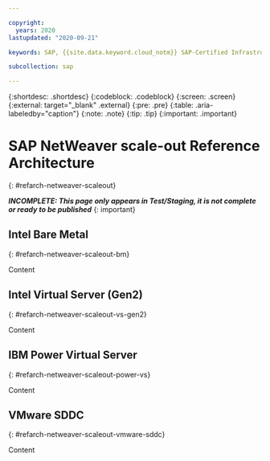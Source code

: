 ```yaml
---

copyright:
  years: 2020
lastupdated: "2020-09-21"

keywords: SAP, {{site.data.keyword.cloud_notm}} SAP-Certified Infrastructure, {{site.data.keyword.ibm_cloud_sap}}, SAP Workloads

subcollection: sap

---
```


{:shortdesc: .shortdesc}
{:codeblock: .codeblock}
{:screen: .screen}
{:external: target="_blank" .external}
{:pre: .pre}
{:table: .aria-labeledby="caption"}
{:note: .note}
{:tip: .tip}
{:important: .important}


# SAP NetWeaver scale-out Reference Architecture
{: #refarch-netweaver-scaleout}

**_INCOMPLETE: This page only appears in Test/Staging, it is not complete or ready to be published_**
{: important}

## Intel Bare Metal
{: #refarch-netweaver-scaleout-bm}

Content

## Intel Virtual Server (Gen2)
{: #refarch-netweaver-scaleout-vs-gen2}

Content

## IBM Power Virtual Server
{: #refarch-netweaver-scaleout-power-vs}

Content

## VMware SDDC
{: #refarch-netweaver-scaleout-vmware-sddc}

Content
